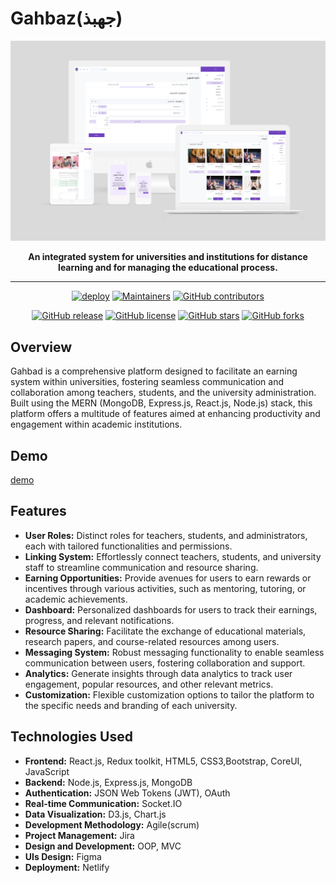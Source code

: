 
# Gahbaz(جهبذ)


<div align="center">

[![Preview](screenshot.png)](https://elearningsystem.onrender.com)

**An integrated system for universities and institutions for distance learning and for managing the educational process.**

---

[![deploy](https://github.com/alshedivat/al-folio/actions/workflows/deploy.yml/badge.svg)](https://github.com/o2sa/gahbaz/actions/workflows/deploy.yml)
[![Maintainers](https://img.shields.io/badge/maintainers-4-success.svg)](#maintainers)
[![GitHub contributors](https://img.shields.io/github/contributors/alshedivat/al-folio.svg)](https://github.com/o2sa/gahbaz/graphs/contributors/)


[![GitHub release](https://img.shields.io/github/v/release/alshedivat/al-folio)](https://github.com/o2sa/gahbaz/releases/latest)
[![GitHub license](https://img.shields.io/github/license/alshedivat/al-folio?color=blue)](https://github.com/o2sa/al-folio/blob/version-two/LICENSE)
[![GitHub stars](https://img.shields.io/github/stars/o2sa/gahbaz)](https://github.com/o2sa/gahbaz)
[![GitHub forks](https://img.shields.io/github/forks/o2sa/gahbaz)](https://github.com/o2sa/gahbaz/fork)

</div>


## Overview

Gahbad is a comprehensive platform designed to facilitate an earning system within universities, fostering seamless communication and collaboration among teachers, students, and the university administration. Built using the MERN (MongoDB, Express.js, React.js, Node.js) stack, this platform offers a multitude of features aimed at enhancing productivity and engagement within academic institutions.

## Demo 
[demo](https://elearningsystem.onrender.com)

## Features

- **User Roles:** Distinct roles for teachers, students, and administrators, each with tailored functionalities and permissions.
- **Linking System:** Effortlessly connect teachers, students, and university staff to streamline communication and resource sharing.
- **Earning Opportunities:** Provide avenues for users to earn rewards or incentives through various activities, such as mentoring, tutoring, or academic achievements.
- **Dashboard:** Personalized dashboards for users to track their earnings, progress, and relevant notifications.
- **Resource Sharing:** Facilitate the exchange of educational materials, research papers, and course-related resources among users.
- **Messaging System:** Robust messaging functionality to enable seamless communication between users, fostering collaboration and support.
- **Analytics:** Generate insights through data analytics to track user engagement, popular resources, and other relevant metrics.
- **Customization:** Flexible customization options to tailor the platform to the specific needs and branding of each university.

## Technologies Used

- **Frontend:**  React.js, Redux toolkit, HTML5, CSS3,Bootstrap, CoreUI, JavaScript
- **Backend:** Node.js, Express.js, MongoDB
- **Authentication:** JSON Web Tokens (JWT), OAuth
- **Real-time Communication:** Socket.IO
- **Data Visualization:** D3.js, Chart.js
- **Development Methodology:** Agile(scrum)
- **Project Management:** Jira
- **Design and Development:** OOP, MVC
- **UIs Design:** Figma
- **Deployment:** Netlify

